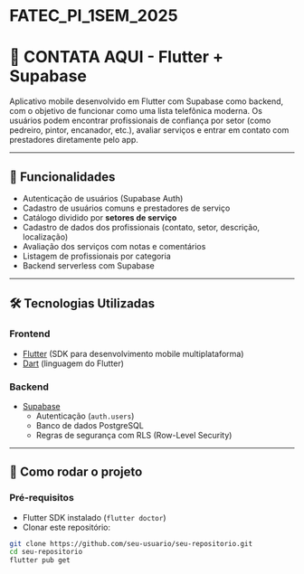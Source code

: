 # FATEC_PI_1SEM_2025
# 📱 CONTATA AQUI - Flutter + Supabase

Aplicativo mobile desenvolvido em Flutter com Supabase como backend, com o objetivo de funcionar como uma lista telefônica moderna. Os usuários podem encontrar profissionais de confiança por setor (como pedreiro, pintor, encanador, etc.), avaliar serviços e entrar em contato com prestadores diretamente pelo app.

---

## 🚀 Funcionalidades

- Autenticação de usuários (Supabase Auth)
- Cadastro de usuários comuns e prestadores de serviço
- Catálogo dividido por **setores de serviço**
- Cadastro de dados dos profissionais (contato, setor, descrição, localização)
- Avaliação dos serviços com notas e comentários
- Listagem de profissionais por categoria
- Backend serverless com Supabase

---

## 🛠️ Tecnologias Utilizadas

### Frontend
- [Flutter](https://flutter.dev/) (SDK para desenvolvimento mobile multiplataforma)
- [Dart](https://dart.dev/) (linguagem do Flutter)

### Backend
- [Supabase](https://supabase.com/)
  - Autenticação (`auth.users`)
  - Banco de dados PostgreSQL
  - Regras de segurança com RLS (Row-Level Security)

---

## 📲 Como rodar o projeto

### Pré-requisitos

- Flutter SDK instalado (`flutter doctor`)
- Clonar este repositório:

```bash
git clone https://github.com/seu-usuario/seu-repositorio.git
cd seu-repositorio
flutter pub get
